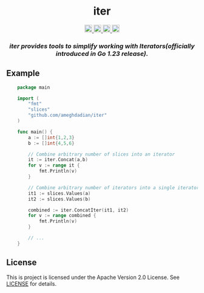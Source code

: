 <div align="center">
    <h1>iter</h1>
    <a href="https://goreportcard.com/report/github.com/ameghdadian/x/iter">
     <img src="https://goreportcard.com/badge/github.com/ameghdadian/x/iter" height="20" alt="Go Report Card">
    </a>
    <a href="https://pkg.go.dev/github.com/ameghdadian/x/iter">
        <img src="https://pkg.go.dev/badge/github.com/ameghdadian/x/iter.svg" height="20" alt="Go Reference">
    </a>
    <a href="https://github.com/ameghdadian/iter/actions/workflows/github-actions.yaml/badge.svg">
        <img src="https://github.com/ameghdadian/iter/actions/workflows/github-actions.yaml/badge.svg" height="20" alt="CI">
    </a>
    <a href="#">
     <img src="https://img.shields.io/coverallsCoverage/github/ameghdadian/iter" height="20" alt="Code Test Coverage">
    </a>

  <h3><em>iter provides tools to simplify working with Iterators(officially introduced in Go 1.23 release).</em></h3>
</div>


## Example

```go
    package main

    import (
        "fmt"
        "slices"
        "github.com/ameghdadian/iter"
    )

    func main() {
        a := []int{1,2,3}
        b := []int{4,5,6}

        // Combine arbitrary number of slices into an iterator
        it := iter.Concat(a,b)
        for v := range it {
            fmt.Println(v)
        }

        // Combine arbitrary number of iterators into a single iterator
        it1 := slices.Values(a)
        it2 := slices.Values(b)

        combined := iter.ConcatIter(it1, it2)
        for v := range combined {
            fmt.Println(v)
        }

        // ...
    }
```

## License
This is project is licensed under the Apache Version 2.0 License. See [LICENSE](LICENSE) for details.
